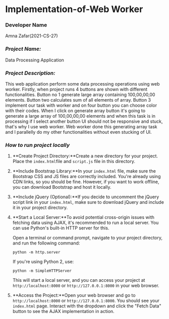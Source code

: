# Implementation-of-Web Worker

### Developer Name

Amna Zafar(2021-CS-27)

### ***Project Name:***

Data Processing Application

### ***Project Description:***

This web application perform some data processing operations using web worker. Firstly, when project runs 4 buttons are shown with different functionalities. Button no 1 generate large array containing 100,00,00,00 elements. Button two calculates sum of all elements of array. Button 3 implement our task with worker and on four button you can choose color with their codes. When I click on generate array button it's going to generate a large array of 100,00,00,00 elements and when this task is in processing if I select another button UI should not be responsive and stuck, that's why I use web worker. Web worker done this generating array task and I parallelly do my other functionalities without even stucking of UI. 

### *How to run project locally*

1. **Create Project Directory:**Create a new directory for your project. Place the `index.html`file and `script.js` file in this directory.

2. **Include Bootstrap Library:**In your `index.html` file, make sure the Bootstrap CSS and JS files are correctly included. You're already using CDN links, so you should be fine. However, if you want to work offline, you can download Bootstrap and host it locally.

3. **Include jQuery (Optional):**If you decide to uncomment the jQuery script link in your `index.html`, make sure to download jQuery and include it in your project directory.

4. **Start a Local Server:**To avoid potential cross-origin issues with fetching data using AJAX, it's recommended to run a local server. You can use Python's built-in HTTP server for this.

   Open a terminal or command prompt, navigate to your project directory, and run the following command:

   ```python -m http.server```

   If you're using Python 2, use:

   ```python -m SimpleHTTPServer```

   This will start a local server, and you can access your project at `http://localhost:8000` or `http://127.0.0.1:8000` in your web browser.

5. **Access the Project:**Open your web browser and go to `http://localhost:8000` or `http://127.0.0.1:8000`. You should see your `index.html` page. Interact with the dropdown and click the "Fetch Data" button to see the AJAX implementation in action.